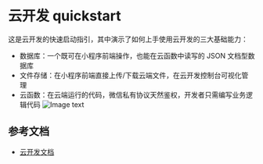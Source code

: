 # 云开发 quickstart

这是云开发的快速启动指引，其中演示了如何上手使用云开发的三大基础能力：

- 数据库：一个既可在小程序前端操作，也能在云函数中读写的 JSON 文档型数据库
- 文件存储：在小程序前端直接上传/下载云端文件，在云开发控制台可视化管理
- 云函数：在云端运行的代码，微信私有协议天然鉴权，开发者只需编写业务逻辑代码
![Image text](https://www.gdfed.xyz/gh_38a8dfd54795_430.jpg)

## 参考文档

- [云开发文档](https://developers.weixin.qq.com/miniprogram/dev/wxcloud/basis/getting-started.html)

